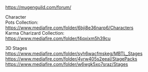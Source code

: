 https://mugenguild.com/forum/  

Character  
Pots Collection: https://www.mediafire.com/folder/6bji8e36narp6/Characters  
Karma Charizard Collection: https://www.mediafire.com/folder/f4qxixm5h39cu  

3D Stages  
https://www.mediafire.com/folder/syh6wacfmskeg/MBTL_Stages  
https://www.mediafire.com/folder/4yrw405s2eeal/StagePacks  
https://www.mediafire.com/folder/w6wgk5xo7sraz/Stages  

